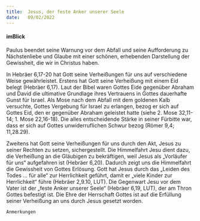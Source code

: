 ```yaml
---
title:  Jesus, der feste Anker unserer Seele
date:   09/02/2022
---
```


#### imBlick

Paulus beendet seine Warnung vor dem Abfall und seine Aufforderung zu Nächstenliebe und Glaube mit einer schönen, erhebenden Darstellung der Gewissheit, die wir in Christus haben.

In Hebräer 6,17-20 hat Gott seine Verheißungen für uns auf verschiedene Weise gewährleistet. Erstens hat Gott seine Verheißung mit einem Eid belegt (Hebräer 6,17). Laut der Bibel waren Gottes Eide gegenüber Abraham und David die ultimative Grundlage ihres Vertrauens in Gottes dauerhafte Gunst für Israel. Als Mose nach dem Abfall mit dem goldenen Kalb versuchte, Gottes Vergebung für Israel zu erlangen, bezog er sich auf Gottes Eid, den er gegenüber Abraham geleistet hatte (siehe 2. Mose 32,11-14; 1. Mose 22,16-18). Die alles entscheidende Stärke in seiner Fürbitte war, dass er sich auf Gottes unwiderruflichen Schwur bezog (Römer 9,4; 11,28.29).

Zweitens hat Gott seine Verheißungen für uns durch den Akt, Jesus zu seiner Rechten zu setzen, sichergestellt. Die Himmelfahrt Jesu dient dazu, die Verheißung an die Gläubigen zu bekräftigen, weil Jesus als „Vorläufer für uns“ aufgefahren ist (Hebräer 6,20). Dadurch zeigt uns die Himmelfahrt die Gewissheit von Gottes Erlösung. Gott hat Jesus durch das „Leiden des Todes ... für alle“ zur Herrlichkeit geführt, damit er „viele Kinder zur Herrlichkeit“ führe (Hebräer 2,9.10, LUT). Die Gegenwart Jesu vor dem Vater ist der „feste Anker unserer Seele“ (Hebräer 6,19, LUT), der am Thron Gottes befestigt ist. Die Ehre der Herrschaft Gottes ist auf die Erfüllung seiner Verheißung an uns durch Jesus gesetzt worden.


`Anmerkungen`
